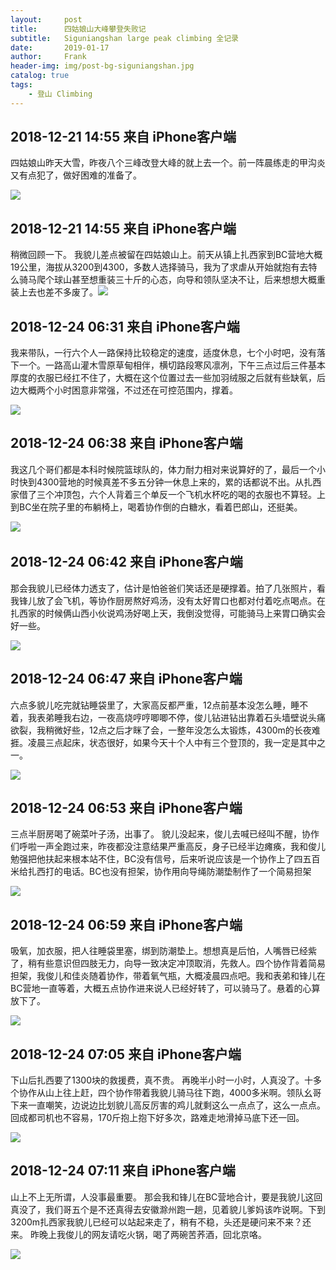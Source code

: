 ```yaml
---
layout:     post
title:      四姑娘山大峰攀登失败记
subtitle:   Siguniangshan large peak climbing 全记录
date:       2019-01-17
author:     Frank
header-img: img/post-bg-siguniangshan.jpg
catalog: true
tags:
    - 登山 Climbing
---
```


## 2018-12-21 14:55 来自 iPhone客户端

四姑娘山昨天大雪，昨夜八个三峰改登大峰的就上去一个。前一阵晨练走的甲沟炎又有点犯了，做好困难的准备了。

![](https://ws2.sinaimg.cn/large/006tNc79gy1fz9x9ic4x3j317i0u0dxd.jpg)

## 2018-12-21 14:55 来自 iPhone客户端

稍微回顾一下。
我貌儿差点被留在四姑娘山上。前天从镇上扎西家到BC营地大概19公里，海拔从3200到4300，多数人选择骑马，我为了求虐从开始就抱有去特么骑马爬个球山甚至想重装三十斤的心态，向导和领队坚决不让，后来想想大概重装上去也差不多废了。 ​​​
![](https://ws4.sinaimg.cn/large/006tNc79ly1fz9ynx5fxtj31900u0kjn.jpg)

## 2018-12-24 06:31 来自 iPhone客户端 

我来带队，一行六个人一路保持比较稳定的速度，适度休息，七个小时吧，没有落下一个。一路高山灌木雪原草甸相伴，横切路段寒风凛冽，下午三点过后三件基本厚度的衣服已经扛不住了，大概在这个位置过去一些加羽绒服之后就有些缺氧，后边大概两个小时困意非常强，不过还在可控范围内，撑着。 ​​​​

![](https://ws2.sinaimg.cn/large/006tNc79ly1fz9yobynt0j31900u0x6p.jpg)

## 2018-12-24 06:38 来自 iPhone客户端

我这几个哥们都是本科时候院篮球队的，体力耐力相对来说算好的了，最后一个小时快到4300营地的时候真差不多五分钟一休息上来的，累的话都说不出。从扎西家借了三个冲顶包，六个人背着三个单反一个飞机水杯吃的喝的衣服也不算轻。上到BC坐在院子里的布躺椅上，喝着协作倒的白糖水，看着巴郎山，还挺美。

![](https://ws2.sinaimg.cn/large/006tNc79ly1fz9ypsou55j31900u0b2a.jpg)
 ​​
## 2018-12-24 06:42 来自 iPhone客户端

那会我貌儿已经体力透支了，估计是怕爸爸们笑话还是硬撑着。拍了几张照片，看我锋儿放了会飞机，等协作厨房熬好鸡汤，没有太好胃口也都对付着吃点喝点。在扎西家的时候俩山西小伙说鸡汤好喝上天，我倒没觉得，可能骑马上来胃口确实会好一些。

![](https://ws4.sinaimg.cn/large/006tNc79ly1fz9yq3evb6j31900u07wi.jpg)

## 2018-12-24 06:47 来自 iPhone客户端

六点多貌儿吃完就钻睡袋里了，大家高反都严重，12点前基本没怎么睡，睡不着，我表弟睡我右边，一夜高烧哼哼唧唧不停，俊儿钻进钻出靠着石头墙壁说头痛欲裂，我稍微好些，12点之后才眯了会，一整年没怎么太锻炼，4300m的长夜难捱。凌晨三点起床，状态很好，如果今天十个人中有三个登顶的，我一定是其中之一。

![](https://ws1.sinaimg.cn/large/006tNc79ly1fz9yqe84gvj31900u0npe.jpg)

## 2018-12-24 06:53 来自 iPhone客户端

三点半厨房喝了碗菜叶子汤，出事了。
貌儿没起来，俊儿去喊已经叫不醒，协作们呼啦一声全跑过来，昨夜都没注意结果严重高反，身子已经半边瘫痪，我和俊儿勉强把他扶起来根本站不住，BC没有信号，后来听说应该是一个协作上了四五百米给扎西打的电话。BC也没有担架，协作用向导绳防潮垫制作了一个简易担架

![](https://ws3.sinaimg.cn/large/006tNc79ly1fz9yqmvx8gj31900u0npe.jpg)

## 2018-12-24 06:59 来自 iPhone客户端

吸氧，加衣服，把人往睡袋里塞，绑到防潮垫上。想想真是后怕，人嘴唇已经紫了，稍有些意识但四肢无力，向导一致决定冲顶取消，先救人。四个协作背着简易担架，我俊儿和佳炎随着协作，带着氧气瓶，大概凌晨四点吧。我和表弟和锋儿在BC营地一直等着，大概五点协作进来说人已经好转了，可以骑马了。悬着的心算放下了。

![](https://ws2.sinaimg.cn/large/006tNc79ly1fz9yqwtd63j31900u0u0x.jpg)

## 2018-12-24 07:05 来自 iPhone客户端

下山后扎西要了1300块的救援费，真不贵。
再晚半小时一小时，人真没了。十多个协作从山上往上赶，四个协作带着我貌儿骑马往下跑，4000多米啊。领队幺哥下来一直嘲笑，边说边比划貌儿高反厉害的鸡儿就剩这么一点点了，这么一点点。回成都司机也不容易，170斤抱上抱下好多次，路难走地滑掉马底下还一回。

![](https://ws2.sinaimg.cn/large/006tNc79ly1fz9yr6cqmyj31aq0u0u0y.jpg)

## 2018-12-24 07:11 来自 iPhone客户端

山上不上无所谓，人没事最重要。
那会我和锋儿在BC营地合计，要是我貌儿这回真没了，我们哥五个是不还真得去安徽滁州跑一趟，见着貌儿爹妈该咋说啊。下到3200m扎西家我貌儿已经可以站起来走了，稍有不稳，头还是硬问来不来？还来。
昨晚上我俊儿的网友请吃火锅，喝了两碗苦荞酒，回北京咯。 ​​

![](https://ws2.sinaimg.cn/large/006tNc79ly1fz9ys1eoj0j31hc0u0u11.jpg)


